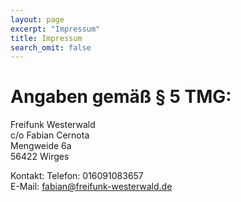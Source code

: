 ```yaml
---
layout: page
excerpt: "Impressum"
title: Impressum
search_omit: false
---
```


# Angaben gemäß § 5 TMG:  
Freifunk Westerwald  
c/o Fabian Cernota  
Mengweide 6a  
56422 Wirges  

Kontakt:
Telefon: 016091083657  
E-Mail: fabian@freifunk-westerwald.de

